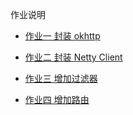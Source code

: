 作业说明


* [作业一 封装 okhttp](https://github.com/chenrongquan/JAVA-000/tree/main/Week_03/homework01/src/main/java/io/github/outbound/okhttp)  

* [作业二 封装 Netty Client](https://github.com/chenrongquan/JAVA-000/tree/main/Week_03/homework01/src/main/java/io/github/outbound/nettyclient)  

* [作业三 增加过滤器](https://github.com/chenrongquan/JAVA-000/tree/main/Week_03/homework01/src/main/java/io/github/filter)  

* [作业四 增加路由](https://github.com/chenrongquan/JAVA-000/tree/main/Week_03/homework01/src/main/java/io/github/router) 
